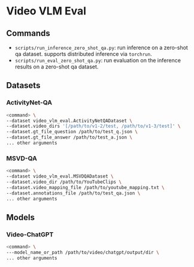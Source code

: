 # Video VLM Eval

## Commands

- `scripts/run_inference_zero_shot_qa.py`: run inference on a zero-shot qa dataset. supports distributed inference via `torchrun`.
- `scripts/run_eval_zero_shot_qa.py`: run evaluation on the inference results on a zero-shot qa dataset.

## Datasets

### ActivityNet-QA

```bash
<command> \
--dataset video_vlm_eval.ActivityNetQADataset \
--dataset.video_dirs '[/path/to/v1-2/test, /path/to/v1-3/test]' \
--dataset.gt_file_question /path/to/test_q.json \
--dataset.gt_file_answer /path/to/test_a.json \
... other arguments
```

### MSVD-QA

```bash
<command> \
--dataset video_vlm_eval.MSVDQADataset \
--dataset.video_dir /path/to/YouTubeClips \
--dataset.video_mapping_file /path/to/youtube_mapping.txt \
--dataset.annotations_file /path/to/test_qa.json \
... other arguments
```

## Models

### Video-ChatGPT

```bash
<command> \
---model_name_or_path /path/to/video/chatgpt/output/dir \
... other arguments
```
